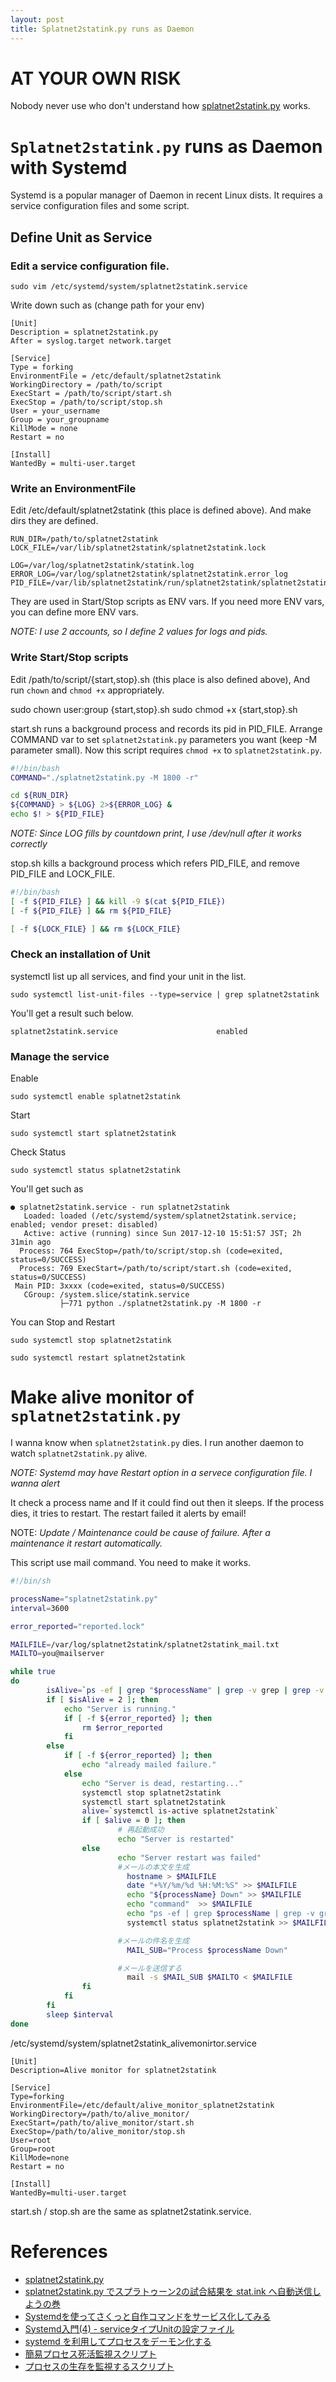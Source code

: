 ```yaml
---
layout: post
title: Splatnet2statink.py runs as Daemon
---
```


# AT YOUR OWN RISK
Nobody never use who don't understand how [splatnet2statink.py](https://github.com/frozenpandaman/splatnet2statink) works.

# `Splatnet2statink.py` runs as Daemon with Systemd
Systemd is a popular manager of Daemon in recent Linux dists.
It requires a service configuration files and some script.

## Define Unit as Service
### Edit a service configuration file.

```
sudo vim /etc/systemd/system/splatnet2statink.service
```

Write down such as (change path for your env)

```
[Unit]
Description = splatnet2statink.py
After = syslog.target network.target

[Service]
Type = forking
EnvironmentFile = /etc/default/splatnet2statink
WorkingDirectory = /path/to/script
ExecStart = /path/to/script/start.sh
ExecStop = /path/to/script/stop.sh
User = your_username
Group = your_groupname
KillMode = none
Restart = no

[Install]
WantedBy = multi-user.target
```

### Write an EnvironmentFile
Edit /etc/default/splatnet2statink (this place is defined above).
And make dirs they are defined.

```
RUN_DIR=/path/to/splatnet2statink
LOCK_FILE=/var/lib/splatnet2statink/splatnet2statink.lock

LOG=/var/log/splatnet2statink/statink.log
ERROR_LOG=/var/log/splatnet2statink/splatnet2statink.error_log
PID_FILE=/var/lib/splatnet2statink/run/splatnet2statink/splatnet2statink.pid
```

They are used in Start/Stop scripts as ENV vars.
If you need more ENV vars, you can define more ENV vars.

*NOTE: I use 2 accounts, so I define 2 values for logs and pids.*

### Write Start/Stop scripts
Edit /path/to/script/{start,stop}.sh (this place is also defined above),
And run `chown` and `chmod +x` appropriately.

sudo chown user:group {start,stop}.sh
sudo chmod +x {start,stop}.sh

start.sh runs a background process and records its pid in PID_FILE.
Arrange COMMAND var to set `splatnet2statink.py` parameters you want (keep -M parameter small).
Now this script requires `chmod +x` to `splatnet2statink.py`.

```sh:start.sh
#!/bin/bash
COMMAND="./splatnet2statink.py -M 1800 -r"

cd ${RUN_DIR}
${COMMAND} > ${LOG} 2>${ERROR_LOG} &
echo $! > ${PID_FILE}
```

*NOTE: Since LOG fills by countdown print, I use /dev/null after it works correctly*

stop.sh kills a background process which refers PID_FILE,
and remove PID_FILE and LOCK_FILE.

```sh:stop.sh
#!/bin/bash
[ -f ${PID_FILE} ] && kill -9 $(cat ${PID_FILE})
[ -f ${PID_FILE} ] && rm ${PID_FILE}

[ -f ${LOCK_FILE} ] && rm ${LOCK_FILE}
```

### Check an installation of Unit
systemctl list up all services, and find your unit in the list.
```
sudo systemctl list-unit-files --type=service | grep splatnet2statink
```

You'll get a result such below.

```
splatnet2statink.service                      enabled
```

### Manage the service
Enable

```
sudo systemctl enable splatnet2statink
```

Start

```
sudo systemctl start splatnet2statink
```

Check Status

```
sudo systemctl status splatnet2statink
```

You'll get such as

```
● splatnet2statink.service - run splatnet2statink
   Loaded: loaded (/etc/systemd/system/splatnet2statink.service; enabled; vendor preset: disabled)
   Active: active (running) since Sun 2017-12-10 15:51:57 JST; 2h 31min ago
  Process: 764 ExecStop=/path/to/script/stop.sh (code=exited, status=0/SUCCESS)
  Process: 769 ExecStart=/path/to/script/start.sh (code=exited, status=0/SUCCESS)
 Main PID: 3xxxx (code=exited, status=0/SUCCESS)
   CGroup: /system.slice/statink.service
           ├─771 python ./splatnet2statink.py -M 1800 -r
```

You can Stop and Restart

```
sudo systemctl stop splatnet2statink
```

```
sudo systemctl restart splatnet2statink
```

# Make alive monitor of `splatnet2statink.py`
I wanna know when `splatnet2statink.py` dies.
I run another daemon to watch `splatnet2statink.py` alive.

*NOTE: Systemd may have Restart option in a servece configuration file.
I wanna alert*

It check a process name and If it could find out then it sleeps.
If the process dies, it tries to restart.
The restart failed it alerts by email!


NOTE: *Update / Maintenance could be cause of failure.
After a maintenance it restart automatically.*

This script use mail command.
You need to make it works.

```sh:alive_monitor.sh
#!/bin/sh

processName="splatnet2statink.py"
interval=3600

error_reported="reported.lock"

MAILFILE=/var/log/splatnet2statink/splatnet2statink_mail.txt
MAILTO=you@mailserver

while true
do
        isAlive=`ps -ef | grep "$processName" | grep -v grep | grep -v alive_monitor | wc -l`
        if [ $isAlive = 2 ]; then
            echo "Server is running."
            if [ -f ${error_reported} ]; then
                rm $error_reported
            fi
        else
            if [ -f ${error_reported} ]; then
                echo "already mailed failure."
            else
                echo "Server is dead, restarting..."
                systemctl stop splatnet2statink
                systemctl start splatnet2statink
                alive=`systemctl is-active splatnet2statink`
                if [ $alive = 0 ]; then
                        # 再起動成功
                        echo "Server is restarted"
                else
                        echo "Server restart was failed"
                        #メールの本文を生成
                          hostname > $MAILFILE
                          date "+%Y/%m/%d %H:%M:%S" >> $MAILFILE
                          echo "${processName} Down" >> $MAILFILE
                          echo "command"  >> $MAILFILE
                          echo "ps -ef | grep $processName | grep -v grep | wc -l" >> $MAILFILE
                          systemctl status splatnet2statink >> $MAILFILE

                        #メールの件名を生成
                          MAIL_SUB="Process $processName Down"

                        #メールを送信する
                          mail -s $MAIL_SUB $MAILTO < $MAILFILE
                fi
            fi
        fi
        sleep $interval
done
```

/etc/systemd/system/splatnet2statink_alivemonirtor.service

```
[Unit]
Description=Alive monitor for splatnet2statink

[Service]
Type=forking
EnvironmentFile=/etc/default/alive_monitor_splatnet2statink
WorkingDirectory=/path/to/alive_monitor/
ExecStart=/path/to/alive_monitor/start.sh
ExecStop=/path/to/alive_monitor/stop.sh
User=root
Group=root
KillMode=none
Restart = no

[Install]
WantedBy=multi-user.target
```

start.sh / stop.sh are the same as splatnet2statink.service.

# References
* [splatnet2statink.py](https://github.com/frozenpandaman/splatnet2statink)
* [splatnet2statink.py でスプラトゥーン2の試合結果を stat.ink へ自動送信しようの巻](https://archive.fo/td52p)
* [Systemdを使ってさくっと自作コマンドをサービス化してみる](https://qiita.com/DQNEO/items/0b5d0bc5d3cf407cb7ff)
* [Systemd入門(4) - serviceタイプUnitの設定ファイル](http://enakai00.hatenablog.com/entry/20130917/1379374797)
* [systemd を利用してプロセスをデーモン化する](http://cameong.hatenablog.com/entry/2016/10/18/121400)
* [簡易プロセス死活監視スクリプト](https://qiita.com/tattsun58/items/67b0f16c86fbe49fe5d0)
* [プロセスの生存を監視するスクリプト](https://ex1.m-yabe.com/archives/1892)
